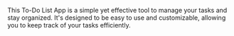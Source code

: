 This To-Do List App is a simple yet effective tool to manage your tasks and stay organized. It's designed to be easy to use and customizable, allowing you to keep track of your tasks efficiently.
